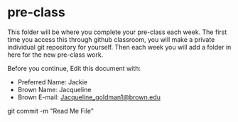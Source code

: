 # pre-class


This folder will be where you complete your pre-class each week. The first time you access this through github classroom, you will make a private individual git repository for yourself. Then each week you will add a folder in here for the new pre-class work. 

Before you continue, Edit this document with:


- Preferred Name: Jackie
- Brown Name: Jacqueline
- Brown E-mail: Jacqueline_goldman1@brown.edu

git commit -m "Read Me File"

